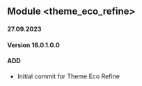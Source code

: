 ## Module <theme_eco_refine>

#### 27.09.2023
#### Version 16.0.1.0.0
#### ADD
- Initial commit for Theme Eco Refine
